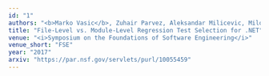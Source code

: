 ```yaml
---
id: "1"
authors: "<b>Marko Vasic</b>, Zuhair Parvez, Aleksandar Milicevic, Milos Gligoric"
title: "File-Level vs. Module-Level Regression Test Selection for .NET"
venue: "<i>Symposium on the Foundations of Software Engineering</i>"
venue_short: "FSE"
year: "2017"
arxiv: "https://par.nsf.gov/servlets/purl/10055459"
---
```

